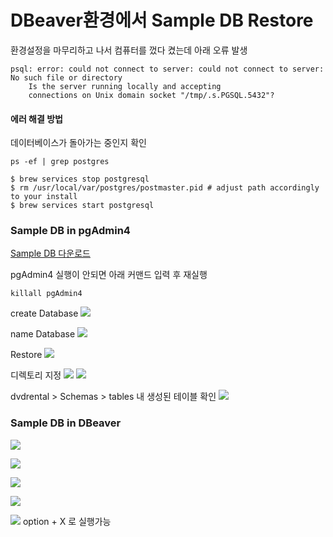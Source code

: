# **DBeaver환경에서 Sample DB Restore**


환경설정을 마무리하고 나서 컴퓨터를 껐다 켰는데 아래 오류 발생
```
psql: error: could not connect to server: could not connect to server: No such file or directory
	Is the server running locally and accepting
	connections on Unix domain socket "/tmp/.s.PGSQL.5432"?
```
#### 에러 해결 방법

데이터베이스가 돌아가는 중인지 확인

``` ps -ef | grep postgres ```


```
$ brew services stop postgresql
$ rm /usr/local/var/postgres/postmaster.pid # adjust path accordingly to your install
$ brew services start postgresql
```

### Sample DB in pgAdmin4

[Sample DB 다운로드](https://www.postgresqltutorial.com/postgresql-sample-database/)

pgAdmin4 실행이 안되면 아래 커맨드 입력 후 재실행

``` killall pgAdmin4 ``` 


create Database
![](./images/01_createDB.png)

name Database
![](./images/01_createDB2.png)

Restore
![](./images/01_createDB3.png)

디렉토리 지정
![](./images/01_createDB4.png)
![](./images/01_createDB5.png)

dvdrental > Schemas > tables 내 생성된 테이블 확인
![](./images/01_createDB6.png)

### Sample DB in DBeaver
![](./images/01_dbeaver1.png)

![](./images/01_dbeaver2.png)

![](./images/01_dbeaver3.png)

![](./images/01_dbeaver4.png)

![](./images/01_dbeaver5.png)
option + X 로 실행가능

